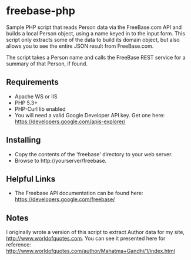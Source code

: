 freebase-php
============

Sample PHP script that reads Person data via the FreeBase.com API and builds a local Person object, using a name
keyed in to the input form. This script only extracts some of the data to build its domain object, but also allows you to see the entire JSON result from FreeBase.com.

The script takes a Person name and calls the FreeBase REST service for a summary of that Person, if found.

Requirements
------------
* Apache WS or IIS
* PHP 5.3+
* PHP-Curl lib enabled
* You will need a valid Google Developer API key. Get one here: https://developers.google.com/apis-explorer/

Installing
------------
* Copy the contents of the 'freebase' directory to your web server.
* Browse to http://yourserver/freebase.

Helpful Links
------------
* The Freebase API documentation can be found here: https://developers.google.com/freebase/


Notes
------------
I originally wrote a version of this script to extract Author data for my site, http://www.worldofquotes.com. You can see it presented here for reference: http://www.worldofquotes.com/author/Mahatma+Gandhi/1/index.html
